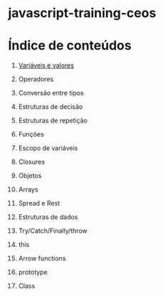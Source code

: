 # javascript-training-ceos

<!-- @TODO Introduzir JS aqui e dizer onde podemos executar JS. -->

# Índice de conteúdos

1. [Variáveis e valores](https://ceos-jr.github.io/Capacitacao-CEOS-2-Javascript/1.md)

2. Operadores

3. Conversão entre tipos

4. Estruturas de decisão

5. Estruturas de repetição

6. Funções

7. Escopo de variáveis

8. Closures

9. Objetos

10. Arrays

11. Spread e Rest

12. Estruturas de dados

13. Try/Catch/Finally/throw

14. this

15. Arrow functions

16. prototype

17. Class

